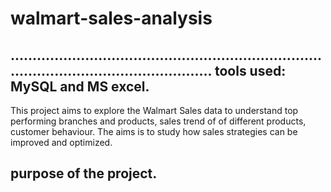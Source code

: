 # walmart-sales-analysis
.....................................................................................................................
 tools used: MySQL and MS excel. 
---------------------------------------------------------------------------------------------------------------------
This project aims to explore the Walmart Sales data to understand top performing branches and products, sales trend of of different products, customer behaviour. The aims is to study how sales strategies can be improved and optimized. 



## purpose of the project.
